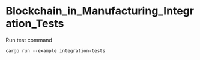 # Blockchain_in_Manufacturing_Integration_Tests
Run test command
```
cargo run --example integration-tests
```
